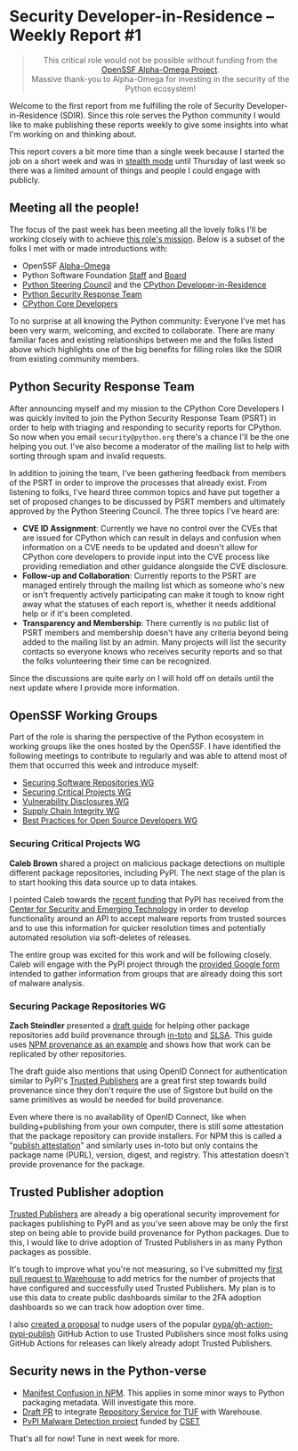 # Security Developer-in-Residence – Weekly Report #1

<blockquote>
  <center>This critical role would not be possible without funding from the <a href="https://alpha-omega.dev">OpenSSF Alpha-Omega Project</a>.<br>
  Massive thank-you to Alpha-Omega for investing in the security of the Python ecosystem!</center>
</blockquote>

Welcome to the first report from me fulfilling the role of Security Developer-in-Residence (SDIR).
Since this role serves the Python community I would like to make publishing these reports weekly
to give some insights into what I'm working on and thinking about.

This report covers a bit more time than a single week because I started the job on a short week
and was in [stealth mode](https://pyfound.blogspot.com/2023/06/announcing-our-new-security-developer.html)
until Thursday of last week so there was a limited amount of things and people I could engage with publicly.

## Meeting all the people!

The focus of the past week has been meeting all the lovely folks I'll be working closely with to
achieve [this role's mission](https://sethmlarson.dev/security-developer-in-residence#responsibilities-and-keys-to-success).
Below is a subset of the folks I met with or made introductions with:

- OpenSSF [Alpha-Omega](https://alpha-omega.dev/)
- Python Software Foundation [Staff](https://www.python.org/psf/records/staff/) and [Board](https://www.python.org/psf/board/)
- [Python Steering Council](https://peps.python.org/pep-8104/#results) and the [CPython Developer-in-Residence](https://lukasz.langa.pl/)
- [Python Security Response Team](https://www.python.org/dev/security/)
- [CPython Core Developers](https://discuss.python.org/t/introduction-from-security-developer-in-residence/28588/3)

To no surprise at all knowing the Python community: Everyone I've met has been very warm, welcoming, and excited to collaborate.
There are many familiar faces and existing relationships between me and the folks listed above which highlights one
of the big benefits for filling roles like the SDIR from existing community members.

## Python Security Response Team

After announcing myself and my mission to the CPython Core Developers I was quickly invited to join the Python Security Response Team (PSRT)
in order to help with triaging and responding to security reports for CPython. So now when you email `security@python.org` there's
a chance I'll be the one helping you out. I've also become a moderator of the mailing list to help with sorting through spam and invalid requests.

In addition to joining the team, I've been gathering feedback from members of the PSRT in order to improve the processes that
already exist. From listening to folks, I've heard three common topics and have put together a set of proposed changes to be discussed by PSRT members
and ultimately approved by the Python Steering Council. The three topics I've heard are:

- **CVE ID Assignment**: Currently we have no control over the CVEs that are issued for CPython which can result in delays and confusion when information on a CVE needs to be updated
  and doesn't allow for CPython core developers to provide input into the CVE process like providing remediation and other guidance alongside the CVE disclosure.
- **Follow-up and Collaboration**: Currently reports to the PSRT are managed entirely through the mailing list which as someone who's new or isn't frequently
  actively participating can make it tough to know right away what the statuses of each report is, whether it needs additional help or if it's been completed.
- **Transparency and Membership**: There currently is no public list of PSRT members and membership doesn't have any criteria beyond being added to the mailing list by an admin.
  Many projects will list the security contacts so everyone knows who receives security reports and so that the folks volunteering their time can be recognized.

Since the discussions are quite early on I will hold off on details until the next update where I provide more information.

## OpenSSF Working Groups

Part of the role is sharing the perspective of the Python ecosystem in working groups
like the ones hosted by the OpenSSF. I have identified the following meetings to contribute to regularly
and was able to attend most of them that occurred this week and introduce myself:

- [Securing Software Repositories WG](https://github.com/ossf/wg-securing-software-repos)
- [Securing Critical Projects WG](https://github.com/ossf/wg-securing-critical-projects)
- [Vulnerability Disclosures WG](https://github.com/ossf/wg-vulnerability-disclosures)
- [Supply Chain Integrity WG](https://github.com/ossf/wg-supply-chain-integrity)
- [Best Practices for Open Source Developers WG](https://github.com/ossf/wg-best-practices-os-developers)

### Securing Critical Projects WG

**Caleb Brown** shared a project on malicious package detections on multiple different
package repositories, including PyPI. The next stage of the plan is to start hooking this
data source up to data intakes.

I pointed Caleb towards the [recent funding](https://discuss.python.org/t/pypi-malware-detection-project/28222) that PyPI has received from the
[Center for Security and Emerging Technology](https://cset.georgetown.edu/)
in order to develop functionality around an API to accept malware reports
from trusted sources and to use this information for quicker resolution times
and potentially automated resolution via soft-deletes of releases.

The entire group was excited for this work and will be following closely.
Caleb will engage with the PyPI project through the [provided Google form](https://forms.gle/ixRoNJEPVNekFN7H7)
intended to gather information from groups that are already doing this sort of malware analysis.

### Securing Package Repositories WG

**Zach Steindler** presented a [draft guide](https://github.com/ossf/wg-securing-software-repos/pull/17) for helping other
package repositories add build provenance through [in-toto](https://in-toto.io/) and [SLSA](https://slsa.dev). This guide uses [NPM provenance as an example](https://github.blog/2023-04-19-introducing-npm-package-provenance/)
and shows how that work can be replicated by other repositories.

The draft guide also mentions that using OpenID Connect for authentication similar to PyPI's [Trusted Publishers](https://docs.pypi.org/trusted-publishers) are a great first step towards build provenance since
they don't require the use of Sigstore but build on the same primitives as would be needed for build provenance.

Even where there is no availability of OpenID Connect, like when building+publishing from your own computer, there is still
some attestation that the package repository can provide installers. For NPM this is called a "[publish attestation](https://github.com/npm/attestation/tree/main/specs/publish/v0.1)" and similarly uses in-toto
but only contains the package name (PURL), version, digest, and registry. This attestation doesn't provide provenance for the package.

## Trusted Publisher adoption

[Trusted Publishers](https://docs.pypi.org/trusted-publishers) are already a big operational security improvement for packages publishing to PyPI and as you've seen above may be
only the first step on being able to provide build provenance for Python packages. Due to this, I would like to drive adoption of
Trusted Publishers in as many Python packages as possible.

It's tough to improve what you're not measuring, so I've submitted my [first pull request to Warehouse](https://github.com/pypi/warehouse/pull/14044)
to add metrics for the number of projects that have configured and successfully used Trusted Publishers. My plan is to use this data to create public dashboards similar to
the 2FA adoption dashboards so we can track how adoption over time.

I also [created a proposal](https://github.com/pypa/gh-action-pypi-publish/issues/164) to nudge users of the popular
[pypa/gh-action-pypi-publish](https://github.com/pypa/gh-action-pypi-publish) GitHub Action to use Trusted Publishers since
most folks using GitHub Actions for releases can likely already adopt Trusted Publishers.

## Security news in the Python-verse

- [Manifest Confusion in NPM](https://blog.vlt.sh/blog/the-massive-hole-in-the-npm-ecosystem). This applies in some minor ways to Python packaging metadata. Will investigate this more.
- [Draft PR](https://github.com/pypi/warehouse/pull/13943) to integrate [Repository Service for TUF](https://github.com/repository-service-tuf/repository-service-tuf) with Warehouse.
- [PyPI Malware Detection project](https://discuss.python.org/t/pypi-malware-detection-project/28222) funded by [CSET](https://cset.georgetown.edu/)

That's all for now! Tune in next week for more.
